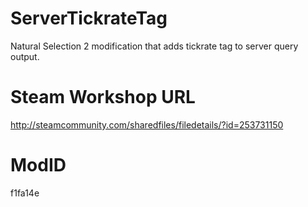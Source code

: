 ServerTickrateTag
=================

Natural Selection 2 modification that adds tickrate tag to server query output.

Steam Workshop URL
=================
http://steamcommunity.com/sharedfiles/filedetails/?id=253731150


ModID
=================
f1fa14e